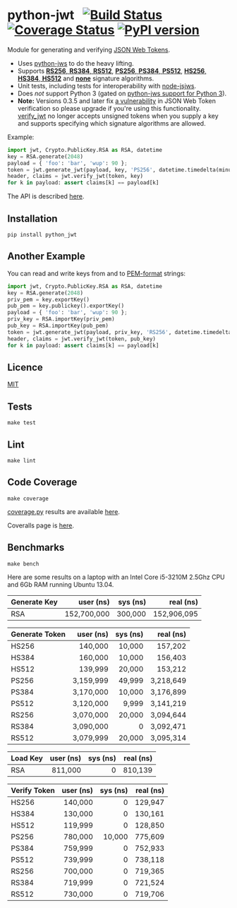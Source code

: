 # python-jwt&nbsp;&nbsp;&nbsp;[![Build Status](https://travis-ci.org/davedoesdev/python-jwt.png)](https://travis-ci.org/davedoesdev/python-jwt) [![Coverage Status](https://coveralls.io/repos/davedoesdev/python-jwt/badge.png?branch=master)](https://coveralls.io/r/davedoesdev/python-jwt?branch=master) [![PyPI version](https://badge.fury.io/py/python_jwt.png)](http://badge.fury.io/py/python_jwt)

Module for generating and verifying [JSON Web Tokens](http://self-issued.info/docs/draft-ietf-oauth-json-web-token.html).

- Uses [python-jws](https://github.com/brianloveswords/python-jws) to do the heavy lifting.
- Supports [__RS256__, __RS384__, __RS512__](http://tools.ietf.org/html/draft-ietf-jose-json-web-algorithms-14#section-3.3), [__PS256__, __PS384__, __PS512__](http://tools.ietf.org/html/draft-ietf-jose-json-web-algorithms-14#section-3.5), [__HS256__, __HS384__, __HS512__](http://tools.ietf.org/html/draft-ietf-jose-json-web-algorithms-14#section-3.2) and [__none__](http://tools.ietf.org/html/draft-ietf-jose-json-web-algorithms-14#section-3.6) signature algorithms.
- Unit tests, including tests for interoperability with [node-jsjws](https://github.com/davedoesdev/node-jsjws).
- Does _not_ support Python 3 (gated on [python-jws support for Python 3](https://github.com/brianloveswords/python-jws/issues/14)).
- **Note:** Versions 0.3.5 and later fix [a vulnerability](https://www.timmclean.net/2015/02/25/jwt-alg-none.html) in JSON Web Token verification so please upgrade if you're using this functionality. [verify_jwt](http://githubraw.herokuapp.com/davedoesdev/python-jwt/master/docs/_build/html/index.html#jwt.verify_jwt) no longer accepts unsigned tokens when you supply a key and supports specifying which signature algorithms are allowed.

Example:

```python
import jwt, Crypto.PublicKey.RSA as RSA, datetime
key = RSA.generate(2048)
payload = { 'foo': 'bar', 'wup': 90 };
token = jwt.generate_jwt(payload, key, 'PS256', datetime.timedelta(minutes=5))
header, claims = jwt.verify_jwt(token, key)
for k in payload: assert claims[k] == payload[k]
```

The API is described [here](http://githubraw.herokuapp.com/davedoesdev/python-jwt/master/docs/_build/html/index.html).


## Installation

```shell
pip install python_jwt
```

## Another Example

You can read and write keys from and to [PEM-format](http://www.openssl.org/docs/crypto/pem.html) strings:

```python
import jwt, Crypto.PublicKey.RSA as RSA, datetime
key = RSA.generate(2048)
priv_pem = key.exportKey()
pub_pem = key.publickey().exportKey()
payload = { 'foo': 'bar', 'wup': 90 };
priv_key = RSA.importKey(priv_pem)
pub_key = RSA.importKey(pub_pem)
token = jwt.generate_jwt(payload, priv_key, 'RS256', datetime.timedelta(minutes=5))
header, claims = jwt.verify_jwt(token, pub_key)
for k in payload: assert claims[k] == payload[k]
```

## Licence

[MIT](https://raw.github.com/davedoesdev/python-jwt/master/LICENCE)

## Tests

```shell
make test
```

## Lint

```shell
make lint
```

## Code Coverage

```shell
make coverage
```

[coverage.py](http://nedbatchelder.com/code/coverage/) results are available [here](http://githubraw.herokuapp.com/davedoesdev/python-jwt/master/coverage/html/index.html).

Coveralls page is [here](https://coveralls.io/r/davedoesdev/python-jwt).

## Benchmarks

```shell
make bench
```

Here are some results on a laptop with an Intel Core i5-3210M 2.5Ghz CPU and 6Gb RAM running Ubuntu 13.04.

Generate Key|user (ns)|sys (ns)|real (ns)
:--|--:|--:|--:
RSA|152,700,000|300,000|152,906,095

Generate Token|user (ns)|sys (ns)|real (ns)
:--|--:|--:|--:
HS256|140,000|10,000|157,202
HS384|160,000|10,000|156,403
HS512|139,999|20,000|153,212
PS256|3,159,999|49,999|3,218,649
PS384|3,170,000|10,000|3,176,899
PS512|3,120,000|9,999|3,141,219
RS256|3,070,000|20,000|3,094,644
RS384|3,090,000|0|3,092,471
RS512|3,079,999|20,000|3,095,314

Load Key|user (ns)|sys (ns)|real (ns)
:--|--:|--:|--:
RSA|811,000|0|810,139

Verify Token|user (ns)|sys (ns)|real (ns)
:--|--:|--:|--:
HS256|140,000|0|129,947
HS384|130,000|0|130,161
HS512|119,999|0|128,850
PS256|780,000|10,000|775,609
PS384|759,999|0|752,933
PS512|739,999|0|738,118
RS256|700,000|0|719,365
RS384|719,999|0|721,524
RS512|730,000|0|719,706

